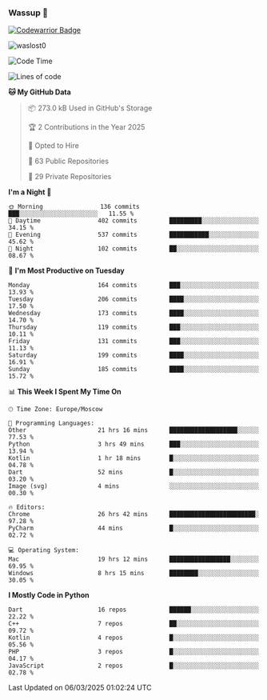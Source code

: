 ### Wassup 👋

[![Codewarrior Badge](https://www.codewars.com/users/waslost/badges/small)](https://www.codewars.com/users/waslost)

<p align="left"> <img src="https://komarev.com/ghpvc/?username=waslost0" alt="waslost0" /></p>

<!--START_SECTION:waka-->
![Code Time](http://img.shields.io/badge/Code%20Time-5%2C395%20hrs%2031%20mins-blue)

![Lines of code](https://img.shields.io/badge/From%20Hello%20World%20I%27ve%20Written-1.5%20million%20lines%20of%20code-blue)

**🐱 My GitHub Data** 

> 📦 273.0 kB Used in GitHub's Storage 
 > 
> 🏆 2 Contributions in the Year 2025
 > 
> 💼 Opted to Hire
 > 
> 📜 63 Public Repositories 
 > 
> 🔑 29 Private Repositories 
 > 
**I'm a Night 🦉** 

```text
🌞 Morning                136 commits         ███░░░░░░░░░░░░░░░░░░░░░░   11.55 % 
🌆 Daytime                402 commits         █████████░░░░░░░░░░░░░░░░   34.15 % 
🌃 Evening                537 commits         ███████████░░░░░░░░░░░░░░   45.62 % 
🌙 Night                  102 commits         ██░░░░░░░░░░░░░░░░░░░░░░░   08.67 % 
```
📅 **I'm Most Productive on Tuesday** 

```text
Monday                   164 commits         ███░░░░░░░░░░░░░░░░░░░░░░   13.93 % 
Tuesday                  206 commits         ████░░░░░░░░░░░░░░░░░░░░░   17.50 % 
Wednesday                173 commits         ████░░░░░░░░░░░░░░░░░░░░░   14.70 % 
Thursday                 119 commits         ███░░░░░░░░░░░░░░░░░░░░░░   10.11 % 
Friday                   131 commits         ███░░░░░░░░░░░░░░░░░░░░░░   11.13 % 
Saturday                 199 commits         ████░░░░░░░░░░░░░░░░░░░░░   16.91 % 
Sunday                   185 commits         ████░░░░░░░░░░░░░░░░░░░░░   15.72 % 
```


📊 **This Week I Spent My Time On** 

```text
🕑︎ Time Zone: Europe/Moscow

💬 Programming Languages: 
Other                    21 hrs 16 mins      ███████████████████░░░░░░   77.53 % 
Python                   3 hrs 49 mins       ███░░░░░░░░░░░░░░░░░░░░░░   13.94 % 
Kotlin                   1 hr 18 mins        █░░░░░░░░░░░░░░░░░░░░░░░░   04.78 % 
Dart                     52 mins             █░░░░░░░░░░░░░░░░░░░░░░░░   03.20 % 
Image (svg)              4 mins              ░░░░░░░░░░░░░░░░░░░░░░░░░   00.30 % 

🔥 Editors: 
Chrome                   26 hrs 42 mins      ████████████████████████░   97.28 % 
PyCharm                  44 mins             █░░░░░░░░░░░░░░░░░░░░░░░░   02.72 % 

💻 Operating System: 
Mac                      19 hrs 12 mins      █████████████████░░░░░░░░   69.95 % 
Windows                  8 hrs 15 mins       ████████░░░░░░░░░░░░░░░░░   30.05 % 
```

**I Mostly Code in Python** 

```text
Dart                     16 repos            ██████░░░░░░░░░░░░░░░░░░░   22.22 % 
C++                      7 repos             ██░░░░░░░░░░░░░░░░░░░░░░░   09.72 % 
Kotlin                   4 repos             █░░░░░░░░░░░░░░░░░░░░░░░░   05.56 % 
PHP                      3 repos             █░░░░░░░░░░░░░░░░░░░░░░░░   04.17 % 
JavaScript               2 repos             █░░░░░░░░░░░░░░░░░░░░░░░░   02.78 % 
```




 Last Updated on 06/03/2025 01:02:24 UTC
<!--END_SECTION:waka-->

